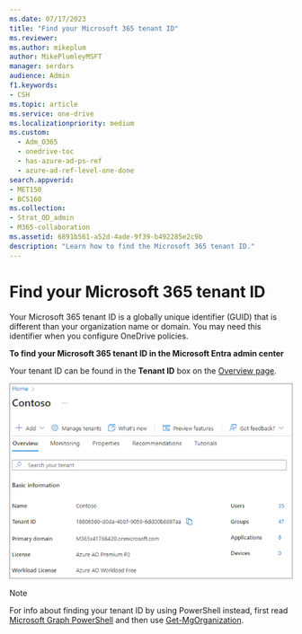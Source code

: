 ```yaml
---
ms.date: 07/17/2023
title: "Find your Microsoft 365 tenant ID"
ms.reviewer: 
ms.author: mikeplum
author: MikePlumleyMSFT
manager: serdars
audience: Admin
f1.keywords:
- CSH
ms.topic: article
ms.service: one-drive
ms.localizationpriority: medium
ms.custom:
  - Adm_O365
  - onedrive-toc
  - has-azure-ad-ps-ref
  - azure-ad-ref-level-one-done
search.appverid:
- MET150
- BCS160
ms.collection: 
- Strat_OD_admin
- M365-collaboration
ms.assetid: 6891b561-a52d-4ade-9f39-b492285e2c9b
description: "Learn how to find the Microsoft 365 tenant ID."
---
```


# Find your Microsoft 365 tenant ID

Your Microsoft 365 tenant ID is a globally unique identifier (GUID) that is different than your organization name or domain. You may need this identifier when you configure OneDrive policies.
  
**To find your Microsoft 365 tenant ID in the Microsoft Entra admin center**

Your tenant ID can be found in the **Tenant ID** box on the [Overview page](https://entra.microsoft.com/#view/Microsoft_AAD_IAM/TenantOverview.ReactView).

![The Directory Properties pane in the Azure Admin Center dashboard](media/tenant-id-image.png)
  
> [!NOTE]
> For info about finding your tenant ID by using PowerShell instead, first read [Microsoft Graph PowerShell](/powershell/microsoftgraph/installation?view=graph-powershell-1.0&preserve-view=true) and then use [Get-MgOrganization](/powershell/module/microsoft.graph.identity.directorymanagement/get-mgorganization?view=graph-powershell-1.0&preserve-view=true).
